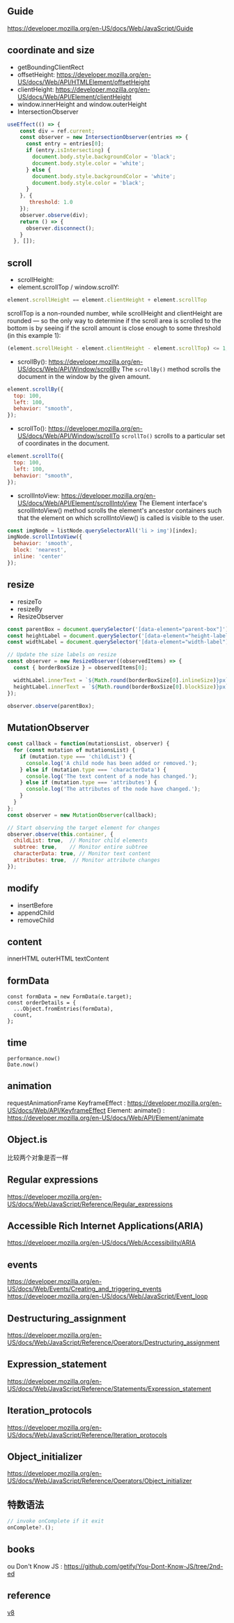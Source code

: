 ## Guide
https://developer.mozilla.org/en-US/docs/Web/JavaScript/Guide
## coordinate and size
- getBoundingClientRect
- offsetHeight: https://developer.mozilla.org/en-US/docs/Web/API/HTMLElement/offsetHeight
- clientHeight: https://developer.mozilla.org/en-US/docs/Web/API/Element/clientHeight
- window.innerHeight and window.outerHeight
- IntersectionObserver
```javascript
useEffect(() => {
    const div = ref.current;
    const observer = new IntersectionObserver(entries => {
      const entry = entries[0];
      if (entry.isIntersecting) {
        document.body.style.backgroundColor = 'black';
        document.body.style.color = 'white';
      } else {
        document.body.style.backgroundColor = 'white';
        document.body.style.color = 'black';
      }
    }, {
       threshold: 1.0
    });
    observer.observe(div);
    return () => {
      observer.disconnect();
    }
  }, []);
```



## scroll
- scrollHeight:
- element.scrollTop / window.scrollY: 
```javascript
element.scrollHeight == element.clientHeight + element.scrollTop
```
scrollTop is a non-rounded number, while scrollHeight and clientHeight are rounded — so the only way to determine if the scroll area is scrolled to the bottom is by seeing if the scroll amount is close enough to some threshold (in this example 1):
```javascript
(element.scrollHeight - element.clientHeight - element.scrollTop) <= 1;

```
- scrollBy(): https://developer.mozilla.org/en-US/docs/Web/API/Window/scrollBy
The `scrollBy()` method scrolls the document in the window by the given amount.
```javascript
element.scrollBy({
  top: 100,
  left: 100,
  behavior: "smooth",
});
```

- scrollTo():  https://developer.mozilla.org/en-US/docs/Web/API/Window/scrollTo
`scrollTo()` scrolls to a particular set of coordinates in the document.
```javascript
element.scrollTo({
  top: 100,
  left: 100,
  behavior: "smooth",
});

```

- scrollIntoView: https://developer.mozilla.org/en-US/docs/Web/API/Element/scrollIntoView
The Element interface's scrollIntoView() method scrolls the element's ancestor containers such that the element on which scrollIntoView() is called is visible to the user.
```javascript
const imgNode = listNode.querySelectorAll('li > img')[index];
imgNode.scrollIntoView({
  behavior: 'smooth',
  block: 'nearest',
  inline: 'center'
});
```

## resize
- resizeTo
- resizeBy
- ResizeObserver
```javascript
const parentBox = document.querySelector('[data-element="parent-box"]');
const heightLabel = document.querySelector('[data-element="height-label"]');
const widthLabel = document.querySelector('[data-element="width-label"]');

// Update the size labels on resize
const observer = new ResizeObserver((observedItems) => {
  const { borderBoxSize } = observedItems[0];

  widthLabel.innerText = `${Math.round(borderBoxSize[0].inlineSize)}px`;
  heightLabel.innerText = `${Math.round(borderBoxSize[0].blockSize)}px`;
});

observer.observe(parentBox);
```

## MutationObserver
```javascript
const callback = function(mutationsList, observer) {
  for (const mutation of mutationsList) {
    if (mutation.type === 'childList') {
      console.log('A child node has been added or removed.');
    } else if (mutation.type === 'characterData') {
      console.log('The text content of a node has changed.');
    } else if (mutation.type === 'attributes') {
      console.log('The attributes of the node have changed.');
    }
  }
};
const observer = new MutationObserver(callback);

// Start observing the target element for changes
observer.observe(this.container, { 
  childList: true,  // Monitor child elements
  subtree: true,    // Monitor entire subtree
  characterData: true, // Monitor text content
  attributes: true,  // Monitor attribute changes
});
```

## modify
- insertBefore
- appendChild
- removeChild

## content
innerHTML
outerHTML
textContent

## formData
```
const formData = new FormData(e.target);
const orderDetails = {
  ...Object.fromEntries(formData),
  count,
};
```

## time
```
performance.now()
Date.now()
```

## animation
requestAnimationFrame
KeyframeEffect : https://developer.mozilla.org/en-US/docs/Web/API/KeyframeEffect
Element: animate() : https://developer.mozilla.org/en-US/docs/Web/API/Element/animate

## Object.is 
比较两个对象是否一样

## Regular expressions
https://developer.mozilla.org/en-US/docs/Web/JavaScript/Reference/Regular_expressions

## Accessible Rich Internet Applications(ARIA)
https://developer.mozilla.org/en-US/docs/Web/Accessibility/ARIA

## events
https://developer.mozilla.org/en-US/docs/Web/Events/Creating_and_triggering_events
https://developer.mozilla.org/en-US/docs/Web/JavaScript/Event_loop

## Destructuring_assignment
https://developer.mozilla.org/en-US/docs/Web/JavaScript/Reference/Operators/Destructuring_assignment

## Expression_statement
https://developer.mozilla.org/en-US/docs/Web/JavaScript/Reference/Statements/Expression_statement
## Iteration_protocols
https://developer.mozilla.org/en-US/docs/Web/JavaScript/Reference/Iteration_protocols
## Object_initializer
https://developer.mozilla.org/en-US/docs/Web/JavaScript/Reference/Operators/Object_initializer

## 特数语法
```javascript
// invoke onComplete if it exit  
onComplete?.(); 
```

## books
ou Don't Know JS : https://github.com/getify/You-Dont-Know-JS/tree/2nd-ed


## reference
[v8](https://v8.dev/blog)